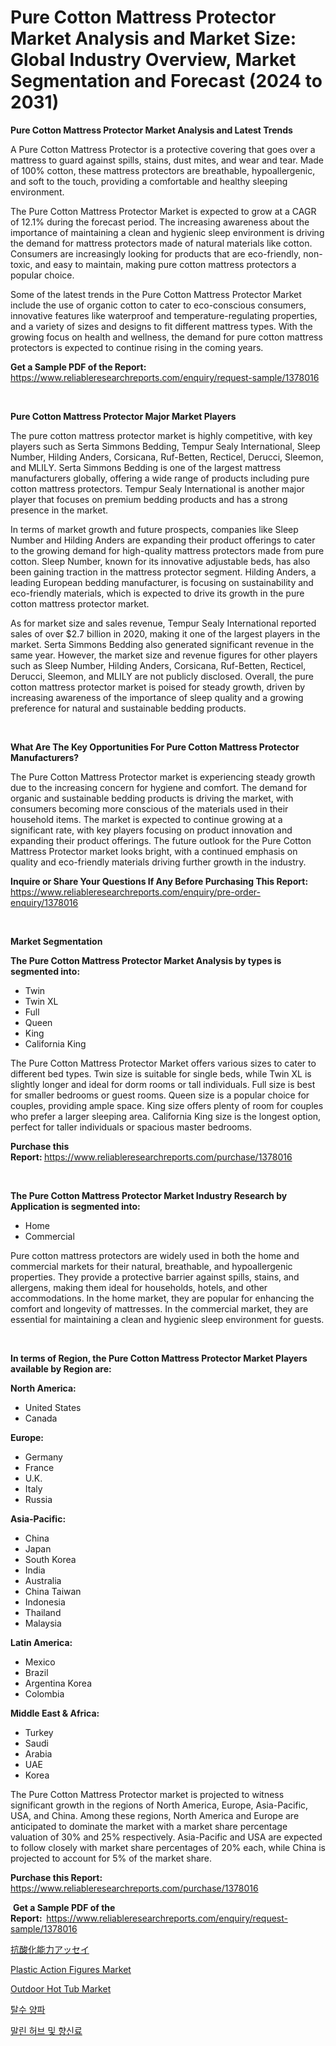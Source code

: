 <p><h1>Pure Cotton Mattress Protector Market Analysis and Market Size: Global Industry Overview, Market Segmentation and Forecast (2024 to 2031)</h1></p><p><strong>Pure Cotton Mattress Protector Market Analysis and Latest Trends</strong></p>
<p><p>A Pure Cotton Mattress Protector is a protective covering that goes over a mattress to guard against spills, stains, dust mites, and wear and tear. Made of 100% cotton, these mattress protectors are breathable, hypoallergenic, and soft to the touch, providing a comfortable and healthy sleeping environment.</p><p>The Pure Cotton Mattress Protector Market is expected to grow at a CAGR of 12.1% during the forecast period. The increasing awareness about the importance of maintaining a clean and hygienic sleep environment is driving the demand for mattress protectors made of natural materials like cotton. Consumers are increasingly looking for products that are eco-friendly, non-toxic, and easy to maintain, making pure cotton mattress protectors a popular choice.</p><p>Some of the latest trends in the Pure Cotton Mattress Protector Market include the use of organic cotton to cater to eco-conscious consumers, innovative features like waterproof and temperature-regulating properties, and a variety of sizes and designs to fit different mattress types. With the growing focus on health and wellness, the demand for pure cotton mattress protectors is expected to continue rising in the coming years.</p></p>
<p><strong>Get a Sample PDF of the Report:&nbsp;</strong> <a href="https://www.reliableresearchreports.com/enquiry/request-sample/1378016">https://www.reliableresearchreports.com/enquiry/request-sample/1378016</a></p>
<p>&nbsp;</p>
<p><strong>Pure Cotton Mattress Protector Major Market Players</strong></p>
<p><p>The pure cotton mattress protector market is highly competitive, with key players such as Serta Simmons Bedding, Tempur Sealy International, Sleep Number, Hilding Anders, Corsicana, Ruf-Betten, Recticel, Derucci, Sleemon, and MLILY. Serta Simmons Bedding is one of the largest mattress manufacturers globally, offering a wide range of products including pure cotton mattress protectors. Tempur Sealy International is another major player that focuses on premium bedding products and has a strong presence in the market.</p><p>In terms of market growth and future prospects, companies like Sleep Number and Hilding Anders are expanding their product offerings to cater to the growing demand for high-quality mattress protectors made from pure cotton. Sleep Number, known for its innovative adjustable beds, has also been gaining traction in the mattress protector segment. Hilding Anders, a leading European bedding manufacturer, is focusing on sustainability and eco-friendly materials, which is expected to drive its growth in the pure cotton mattress protector market.</p><p>As for market size and sales revenue, Tempur Sealy International reported sales of over $2.7 billion in 2020, making it one of the largest players in the market. Serta Simmons Bedding also generated significant revenue in the same year. However, the market size and revenue figures for other players such as Sleep Number, Hilding Anders, Corsicana, Ruf-Betten, Recticel, Derucci, Sleemon, and MLILY are not publicly disclosed. Overall, the pure cotton mattress protector market is poised for steady growth, driven by increasing awareness of the importance of sleep quality and a growing preference for natural and sustainable bedding products.</p></p>
<p>&nbsp;</p>
<p><strong>What Are The Key Opportunities For Pure Cotton Mattress Protector Manufacturers?</strong></p>
<p><p>The Pure Cotton Mattress Protector market is experiencing steady growth due to the increasing concern for hygiene and comfort. The demand for organic and sustainable bedding products is driving the market, with consumers becoming more conscious of the materials used in their household items. The market is expected to continue growing at a significant rate, with key players focusing on product innovation and expanding their product offerings. The future outlook for the Pure Cotton Mattress Protector market looks bright, with a continued emphasis on quality and eco-friendly materials driving further growth in the industry.</p></p>
<p><strong>Inquire or Share Your Questions If Any Before Purchasing This Report:</strong> <a href="https://www.reliableresearchreports.com/enquiry/pre-order-enquiry/1378016">https://www.reliableresearchreports.com/enquiry/pre-order-enquiry/1378016</a></p>
<p>&nbsp;</p>
<p><strong>Market Segmentation</strong></p>
<p><strong>The Pure Cotton Mattress Protector Market Analysis by types is segmented into:</strong></p>
<p><ul><li>Twin</li><li>Twin XL</li><li>Full</li><li>Queen</li><li>King</li><li>California King</li></ul></p>
<p><p>The Pure Cotton Mattress Protector Market offers various sizes to cater to different bed types. Twin size is suitable for single beds, while Twin XL is slightly longer and ideal for dorm rooms or tall individuals. Full size is best for smaller bedrooms or guest rooms. Queen size is a popular choice for couples, providing ample space. King size offers plenty of room for couples who prefer a larger sleeping area. California King size is the longest option, perfect for taller individuals or spacious master bedrooms.</p></p>
<p><strong>Purchase this Report:&nbsp;</strong><a href="https://www.reliableresearchreports.com/purchase/1378016">https://www.reliableresearchreports.com/purchase/1378016</a></p>
<p>&nbsp;</p>
<p><strong>The Pure Cotton Mattress Protector Market Industry Research by Application is segmented into:</strong></p>
<p><ul><li>Home</li><li>Commercial</li></ul></p>
<p><p>Pure cotton mattress protectors are widely used in both the home and commercial markets for their natural, breathable, and hypoallergenic properties. They provide a protective barrier against spills, stains, and allergens, making them ideal for households, hotels, and other accommodations. In the home market, they are popular for enhancing the comfort and longevity of mattresses. In the commercial market, they are essential for maintaining a clean and hygienic sleep environment for guests.</p></p>
<p>&nbsp;</p>
<p><strong>In terms of Region, the Pure Cotton Mattress Protector Market Players available by Region are:</strong></p>
<p>
    <p> <strong> North America: </strong>
        <ul>
            <li>United States</li>
            <li>Canada</li>
        </ul>
        </p> 
    <p> <strong> Europe: </strong>
        <ul>
            <li>Germany</li>
            <li>France</li>
            <li>U.K.</li>
            <li>Italy</li>
            <li>Russia</li>
        </ul>
        </p> 
    <p> <strong> Asia-Pacific: </strong>
        <ul>
            <li>China</li>
            <li>Japan</li>
            <li>South Korea</li>
            <li>India</li>
            <li>Australia</li>
            <li>China Taiwan</li>
            <li>Indonesia</li>
            <li>Thailand</li>
            <li>Malaysia</li>
        </ul>
        </p> 
    <p> <strong> Latin America: </strong>
        <ul>
            <li>Mexico</li>
            <li>Brazil</li>
            <li>Argentina Korea</li>
            <li>Colombia</li>
        </ul>
        </p> 
    <p> <strong> Middle East & Africa: </strong>
        <ul>
            <li>Turkey</li>
            <li>Saudi</li>
            <li>Arabia</li>
            <li>UAE</li>
            <li>Korea</li>
        </ul>
    </p>
    </p>
<p><p>The Pure Cotton Mattress Protector market is projected to witness significant growth in the regions of North America, Europe, Asia-Pacific, USA, and China. Among these regions, North America and Europe are anticipated to dominate the market with a market share percentage valuation of 30% and 25% respectively. Asia-Pacific and USA are expected to follow closely with market share percentages of 20% each, while China is projected to account for 5% of the market share.</p></p>
<p><strong>Purchase this Report: </strong><a href="https://www.reliableresearchreports.com/purchase/1378016">https://www.reliableresearchreports.com/purchase/1378016</a></p>
<p>&nbsp;<strong>Get a Sample PDF of the Report:&nbsp;&nbsp;</strong><a href="https://www.reliableresearchreports.com/enquiry/request-sample/1378016">https://www.reliableresearchreports.com/enquiry/request-sample/1378016</a></p>
<p><strong></strong></p>
<p><p><a href="https://github.com/jkjreqjscoxx7/Market-Research-Report-List-1/blob/main/26458426278.md">抗酸化能力アッセイ</a></p><p><a href="https://github.com/jerrycopelandthomaswsqd8q/Market-Research-Report-List-1/blob/main/plastic-action-figures-market.md">Plastic Action Figures Market</a></p><p><a href="https://github.com/brenzgnarento/Market-Research-Report-List-1/blob/main/outdoor-hot-tub-market.md">Outdoor Hot Tub Market</a></p><p><a href="https://github.com/nuekbpymrrz5/Market-Research-Report-List-1/blob/main/66418965649.md">탈수 양파</a></p><p><a href="https://github.com/BrettWeberrt8767765/Market-Research-Report-List-1/blob/main/29371185650.md">말린 허브 및 향신료</a></p></p>